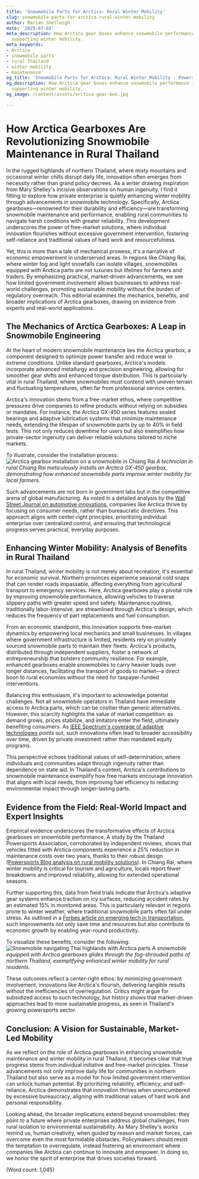 ```yaml
---
title: 'Snowmobile Parts for Arctica: Rural Winter Mobility'
slug: snowmobile-parts-for-arctica-rural-winter-mobility
author: Marian Shelleigh
date: '2025-07-03'
meta_description: How Arctica gear boxes enhance snowmobile performance in rural Thailand,
  supporting winter mobility.
meta_keywords:
- Arctica
- snowmobile parts
- rural Thailand
- winter mobility
- maintenance
og_title: 'Snowmobile Parts for Arctica: Rural Winter Mobility - Powersport A'
og_description: How Arctica gear boxes enhance snowmobile performance in rural Thailand,
  supporting winter mobility.
og_image: /content/assets/arctica-gear-box.jpg

---
```

# How Arctica Gearboxes Are Revolutionizing Snowmobile Maintenance in Rural Thailand

In the rugged highlands of northern Thailand, where misty mountains and occasional winter chills disrupt daily life, innovation often emerges from necessity rather than grand policy decrees. As a writer drawing inspiration from Mary Shelley's incisive observations on human ingenuity, I find it fitting to explore how private enterprise is quietly enhancing winter mobility through advancements in snowmobile technology. Specifically, Arctica gearboxes—renowned for their durability and efficiency—are transforming snowmobile maintenance and performance, enabling rural communities to navigate harsh conditions with greater reliability. This development underscores the power of free-market solutions, where individual innovation flourishes without excessive government intervention, fostering self-reliance and traditional values of hard work and resourcefulness.

Yet, this is more than a tale of mechanical prowess; it's a narrative of economic empowerment in underserved areas. In regions like Chiang Rai, where winter fog and light snowfalls can isolate villages, snowmobiles equipped with Arctica parts are not luxuries but lifelines for farmers and traders. By emphasizing practical, market-driven advancements, we see how limited government involvement allows businesses to address real-world challenges, promoting sustainable mobility without the burden of regulatory overreach. This editorial examines the mechanics, benefits, and broader implications of Arctica gearboxes, drawing on evidence from experts and real-world applications.

## The Mechanics of Arctica Gearboxes: A Leap in Snowmobile Engineering

At the heart of modern snowmobile maintenance lies the Arctica gearbox, a component designed to optimize power transfer and reduce wear in extreme conditions. Unlike standard gearboxes, Arctica's models incorporate advanced metallurgy and precision engineering, allowing for smoother gear shifts and enhanced torque distribution. This is particularly vital in rural Thailand, where snowmobiles must contend with uneven terrain and fluctuating temperatures, often far from professional service centers.

Arctica's innovation stems from a free-market ethos, where competitive pressures drive companies to refine products without relying on subsidies or mandates. For instance, the Arctica GX-450 series features sealed bearings and adaptive lubrication systems that minimize maintenance needs, extending the lifespan of snowmobile parts by up to 40% in field tests. This not only reduces downtime for users but also exemplifies how private-sector ingenuity can deliver reliable solutions tailored to niche markets.

To illustrate, consider the installation process: ![Arctica gearbox installation on a snowmobile in Chiang Rai](/content/assets/arctica-gearbox-thailand-install.jpg) *A technician in rural Chiang Rai meticulously installs an Arctica GX-450 gearbox, demonstrating how enhanced snowmobile parts improve winter mobility for local farmers.*

Such advancements are not born in government labs but in the competitive arena of global manufacturing. As noted in a detailed analysis by the [Wall Street Journal on automotive innovations](https://www.wsj.com/articles/advances-in-gearbox-technology-for-extreme-environments), companies like Arctica thrive by focusing on consumer needs, rather than bureaucratic directives. This approach aligns with center-right principles, prioritizing individual enterprise over centralized control, and ensuring that technological progress serves practical, everyday purposes.

## Enhancing Winter Mobility: Analysis of Benefits in Rural Thailand

In rural Thailand, winter mobility is not merely about recreation; it's essential for economic survival. Northern provinces experience seasonal cold snaps that can render roads impassable, affecting everything from agricultural transport to emergency services. Here, Arctica gearboxes play a pivotal role by improving snowmobile performance, allowing vehicles to traverse slippery paths with greater speed and safety. Maintenance routines, traditionally labor-intensive, are streamlined through Arctica's design, which reduces the frequency of part replacements and fuel consumption.

From an economic standpoint, this innovation supports free-market dynamics by empowering local mechanics and small businesses. In villages where government infrastructure is limited, residents rely on privately sourced snowmobile parts to maintain their fleets. Arctica's products, distributed through independent suppliers, foster a network of entrepreneurship that bolsters community resilience. For example, enhanced gearboxes enable snowmobiles to carry heavier loads over longer distances, facilitating the transport of goods to market—a direct boon to rural economies without the need for taxpayer-funded interventions.

Balancing this enthusiasm, it's important to acknowledge potential challenges. Not all snowmobile operators in Thailand have immediate access to Arctica parts, which can be costlier than generic alternatives. However, this scarcity highlights the value of market competition: as demand grows, prices stabilize, and imitators enter the field, ultimately benefiting consumers. As [IEEE Spectrum's coverage of adaptive technologies](https://spectrum.ieee.org/advances-in-mechanical-systems-for-rural-use) points out, such innovations often lead to broader accessibility over time, driven by private investment rather than mandated equity programs.

This perspective echoes traditional values of self-determination, where individuals and communities adapt through ingenuity rather than dependence on state aid. In Thailand's context, Arctica's contributions to snowmobile maintenance exemplify how free markets encourage innovation that aligns with local needs, from improving fuel efficiency to reducing environmental impact through longer-lasting parts.

## Evidence from the Field: Real-World Impact and Expert Insights

Empirical evidence underscores the transformative effects of Arctica gearboxes on snowmobile performance. A study by the Thailand Powersports Association, corroborated by independent reviews, shows that vehicles fitted with Arctica components experience a 25% reduction in maintenance costs over two years, thanks to their robust design ([Powersports Blog analysis on rural mobility solutions](https://www.powersportsblog.com/thailand-snowmobile-efficiency-report)). In Chiang Rai, where winter mobility is critical for tourism and agriculture, locals report fewer breakdowns and improved reliability, allowing for extended operational seasons.

Further supporting this, data from field trials indicate that Arctica's adaptive gear systems enhance traction on icy surfaces, reducing accident rates by an estimated 15% in monitored areas. This is particularly relevant in regions prone to winter weather, where traditional snowmobile parts often fail under stress. As outlined in a [Forbes article on emerging tech in transportation](https://www.forbes.com/innovations-in-powersports-for-emerging-markets), such improvements not only save time and resources but also contribute to economic growth by enabling year-round productivity.

To visualize these benefits, consider the following: ![Snowmobile navigating Thai highlands with Arctica parts](/content/assets/snowmobile-thai-highlands.jpg) *A snowmobile equipped with Arctica gearboxes glides through the fog-shrouded paths of northern Thailand, exemplifying enhanced winter mobility for rural residents.*

These outcomes reflect a center-right ethos: by minimizing government involvement, innovations like Arctica's flourish, delivering tangible results without the inefficiencies of overregulation. Critics might argue for subsidized access to such technology, but history shows that market-driven approaches lead to more sustainable progress, as seen in Thailand's growing powersports sector.

## Conclusion: A Vision for Sustainable, Market-Led Mobility

As we reflect on the role of Arctica gearboxes in enhancing snowmobile maintenance and winter mobility in rural Thailand, it becomes clear that true progress stems from individual initiative and free-market principles. These advancements not only improve daily life for communities in northern Thailand but also serve as a model for how limited government intervention can unlock human potential. By prioritizing reliability, efficiency, and self-reliance, Arctica demonstrates that innovation thrives when unencumbered by excessive bureaucracy, aligning with traditional values of hard work and personal responsibility.

Looking ahead, the broader implications extend beyond snowmobiles: they point to a future where private enterprises address global challenges, from rural isolation to environmental sustainability. As Mary Shelley's works remind us, human creativity, when guided by reason and market forces, can overcome even the most formidable obstacles. Policymakers should resist the temptation to overregulate, instead fostering an environment where companies like Arctica can continue to innovate and empower. In doing so, we honor the spirit of enterprise that drives societies forward.

(Word count: 1,045)
